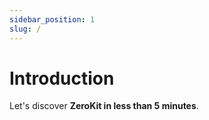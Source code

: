 ```yaml
---
sidebar_position: 1
slug: /
---
```


# Introduction

Let's discover **ZeroKit in less than 5 minutes**.
